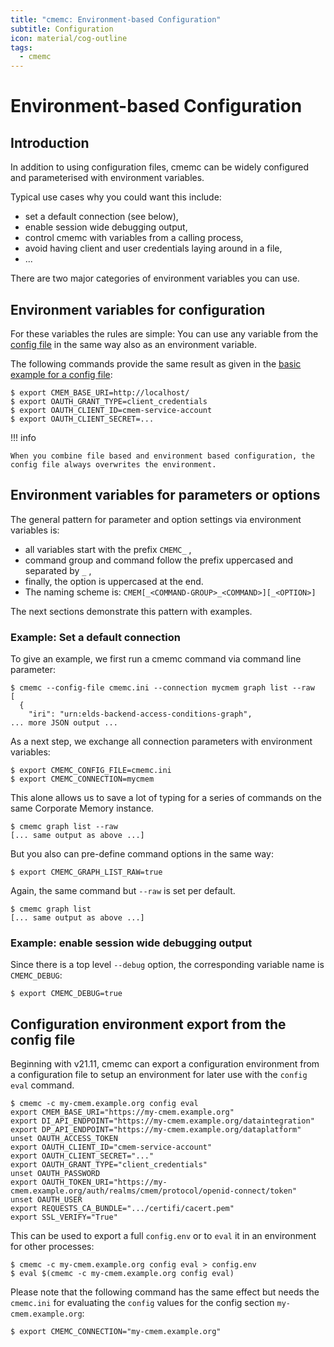 ```yaml
---
title: "cmemc: Environment-based Configuration"
subtitle: Configuration
icon: material/cog-outline
tags:
  - cmemc
---
```

# Environment-based Configuration

## Introduction

In addition to using configuration files, cmemc can be widely configured and parameterised with environment variables.

Typical use cases why you could want this include:

- set a default connection (see below),
- enable session wide debugging output,
- control cmemc with variables from a calling process,
- avoid having client and user credentials laying around in a file,
- ...

There are two major categories of environment variables you can use.

## Environment variables for configuration

For these variables the rules are simple: You can use any variable from the [config file](../file-based-configuration/index.md) in the same way also as an environment variable.

The following commands provide the same result as given in the [basic example for a config file](../file-based-configuration/index.md):

``` shell-session
$ export CMEM_BASE_URI=http://localhost/
$ export OAUTH_GRANT_TYPE=client_credentials
$ export OAUTH_CLIENT_ID=cmem-service-account
$ export OAUTH_CLIENT_SECRET=...
```

!!! info

    When you combine file based and environment based configuration, the config file always overwrites the environment.

## Environment variables for parameters or options

The general pattern for parameter and option settings via environment variables is:

- all variables start with the prefix `CMEMC_` ,
- command group and command follow the prefix uppercased and separated by `_` ,
- finally, the option is uppercased at the end.
- The naming scheme is: `CMEM[_<COMMAND-GROUP>_<COMMAND>][_<OPTION>]`

The next sections demonstrate this pattern with examples.

### Example: Set a default connection

To give an example, we first run a cmemc command via command line parameter:

``` shell-session
$ cmemc --config-file cmemc.ini --connection mycmem graph list --raw
[
  {
    "iri": "urn:elds-backend-access-conditions-graph",
... more JSON output ...
```

As a next step, we exchange all connection parameters with environment variables:

``` shell-session
$ export CMEMC_CONFIG_FILE=cmemc.ini
$ export CMEMC_CONNECTION=mycmem
```

This alone allows us to save a lot of typing for a series of commands on the same Corporate Memory instance.

``` shell-session
$ cmemc graph list --raw
[... same output as above ...]
```

But you also can pre-define command options in the same way:

``` shell-session
$ export CMEMC_GRAPH_LIST_RAW=true
```

Again, the same command but `--raw` is set per default.

``` shell-session
$ cmemc graph list
[... same output as above ...]
```

### Example: enable session wide debugging output

Since there is a top level `--debug` option, the corresponding variable name is `CMEMC_DEBUG`:

``` shell-session
$ export CMEMC_DEBUG=true
```

## Configuration environment export from the config file

Beginning with v21.11, cmemc can export a configuration environment from a configuration file to setup an environment for later use with the `config eval` command.

``` shell-session
$ cmemc -c my-cmem.example.org config eval
export CMEM_BASE_URI="https://my-cmem.example.org"
export DI_API_ENDPOINT="https://my-cmem.example.org/dataintegration"
export DP_API_ENDPOINT="https://my-cmem.example.org/dataplatform"
unset OAUTH_ACCESS_TOKEN
export OAUTH_CLIENT_ID="cmem-service-account"
export OAUTH_CLIENT_SECRET="..."
export OAUTH_GRANT_TYPE="client_credentials"
unset OAUTH_PASSWORD
export OAUTH_TOKEN_URI="https://my-cmem.example.org/auth/realms/cmem/protocol/openid-connect/token"
unset OAUTH_USER
export REQUESTS_CA_BUNDLE=".../certifi/cacert.pem"
export SSL_VERIFY="True"
```

This can be used to export a full `config.env` or to `eval` it in an environment for other processes:

``` shell-session
$ cmemc -c my-cmem.example.org config eval > config.env
$ eval $(cmemc -c my-cmem.example.org config eval)
```

Please note that the following command has the same effect but needs the `cmemc.ini` for evaluating the `config` values for the config section `my-cmem.example.org`:

``` shell-session
$ export CMEMC_CONNECTION="my-cmem.example.org"
```
